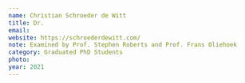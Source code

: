 ```yaml
---
name: Christian Schroeder de Witt
title: Dr.
email: 
website: https://schroederdewitt.com/
note: Examined by Prof. Stephen Roberts and Prof. Frans Oliehoek
category: Graduated PhD Students
photo:
year: 2021
---
```

